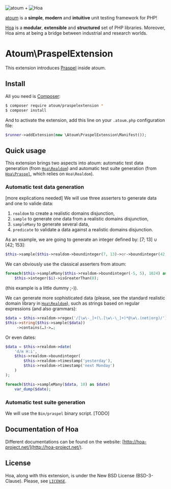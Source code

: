 ![atoum](http://downloads.atoum.org/images/logo.png)
+
![Hoa](http://static.hoa-project.net/Image/Hoa_small.png)

[atoum](http://atoum.org/) is a **simple**, **modern** and **intuitive** unit
testing framework for PHP!

[Hoa](http://hoa-project.net/) is a **modular**, **extensible** and
**structured** set of PHP libraries.  Moreover, Hoa aims at being a bridge
between industrial and research worlds.

# Atoum\PraspelExtension

This extension introduces
[Praspel](http://central.hoa-project.net/Resource/Library/Praspel) inside atoum.

## Install

All you need is [Composer](https://getcomposer.org):

```sh
$ composer require atoum/praspelextension *
$ composer install
```

And to activate the extension, add this line on your `.atoum.php` configuration
file:

```php
$runner->addExtension(new \Atoum\PraspelExtension\Manifest());
```

## Quick usage

This extension brings two aspects into atoum: automatic test data generation
(from [`Hoa\Realdom`](http://central.hoa-project.net/Resource/Library/Realdom))
and automatic test suite generation (from
[`Hoa\Praspel`](http://central.hoa-project.net/Resource/Library/Praspel), which
relies on `Hoa\Realdom`).

### Automatic test data generation

[more explications needed]
We will use three asserters to generate data and one to valide data:

  1. `realdom` to create a realistic domains disjunction,
  2. `sample` to generate one data from a realistic domains disjunction,
  3. `sampleMany` to generate several data,
  4. `predicate` to validate a data against a realistic domains disjunction.

As an example, we are going to generate an integer defined by: [7; 13] ∪ [42;
153]:

```php
$this->sample($this->realdom->boundinteger(7, 13)->or->boundinteger(42, 153))
```

We can obviously use the classical asserters from atoum:

```php
foreach($this->sampleMany($this->realdom->boundinteger(-5, 5), 1024) as $i)
    $this->integer($i)->isGreaterThan(0);
```

(this example is a little dummy ;-)).

We can generate more sophisticated data (please, see the standard realistic
domain library in
[`Hoa\Realdom`](http://central.hoa-project.net/Resource/Library/Realdom)), such
as strings based on regular expressions (and also grammars):

```php
$data = $this->realdom->regex('/[\w\-_]+(\.[\w\-\_]+)*@\w\.(net|org)/');
$this->string($this->sample($data))
     ->contains(…)->…;
```

Or even dates:

```php
$data = $this->realdom->date(
    'd/m H:i',
    $this->realdom->boundinteger(
        $this->realdom->timestamp('yesterday'),
        $this->realdom->timestamp('next Monday')
    )
);

foreach($this->sampleMany($data, 10) as $date)
    var_dump($date);
```

### Automatic test suite generation

We will use the `Bin/praspel` binary script.
[TODO]

## Documentation of Hoa

Different documentations can be found on the website:
[http://hoa-project.net/](http://hoa-project.net/).

## License

Hoa, along with this extension, is under the New BSD License (BSD-3-Clause).
Please, see [`LICENSE`](http://hoa-project.net/LICENSE).
